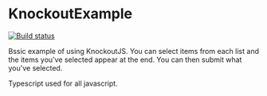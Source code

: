 # KnockoutExample

[![Build status](https://ci.appveyor.com/api/projects/status/fn4xhxv8qgdmyqjd?svg=true)](https://ci.appveyor.com/project/alexlogan-io/knockoutexample)

Bssic example of using KnockoutJS. You can select items from each list and the items you've selected appear at the end. You can then submit what you've selected. 

Typescript used for all javascript. 

